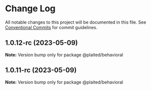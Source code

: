 # Change Log

All notable changes to this project will be documented in this file.
See [Conventional Commits](https://conventionalcommits.org) for commit guidelines.

## 1.0.12-rc (2023-05-09)

**Note:** Version bump only for package @plaited/behavioral

## 1.0.11-rc (2023-05-09)

**Note:** Version bump only for package @plaited/behavioral
